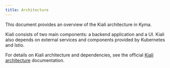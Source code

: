 ```yaml
---
title: Architecture
---
```


This document provides an overview of the Kiali architecture in Kyma. 

Kiali consists of two main components: a backend application and a UI. Kiali also depends on external services and components provided by Kubernetes and Istio.

For details on Kiali architecture and dependencies, see the official [Kiali architecture](https://www.kiali.io/documentation/architecture/) documentation.
